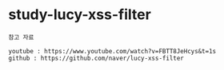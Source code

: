 # study-lucy-xss-filter

```
참고 자료

youtube : https://www.youtube.com/watch?v=FBTT8JeHcys&t=1s
github : https://github.com/naver/lucy-xss-filter
```